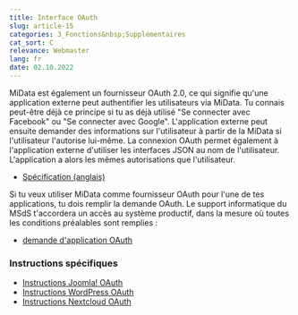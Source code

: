 ```yaml
---
title: Interface OAuth
slug: article-15
categories: 3_Fonctions&nbsp;Supplémentaires
cat_sort: C
relevance: Webmaster
lang: fr
date: 02.10.2022
---
```


MiData est également un fournisseur OAuth 2.0, ce qui signifie qu'une application externe peut authentifier les utilisateurs via MiData. Tu connais peut-être déjà ce principe si tu as déjà utilisé "Se connecter avec Facebook" ou "Se connecter avec Google". L'application externe peut ensuite demander des informations sur l'utilisateur à partir de la MiData si l'utilisateur l'autorise lui-même. La connexion OAuth permet également à l'application externe d'utiliser les interfaces JSON au nom de l'utilisateur. L'application a alors les mêmes autorisations que l'utilisateur. 

* [Spécification (anglais)](https://github.com/hitobito/hitobito/blob/master/doc/developer/people/oauth.md)

Si tu veux utiliser MiData comme fournisseur OAuth pour l'une de tes applications, tu dois remplir la demande OAuth. Le support informatique du MSdS t'accordera un accès au système productif, dans la mesure où toutes les conditions préalables sont remplies : 
* [demande d'application OAuth](https://forms.office.com/Pages/ResponsePage.aspx?id=iq6Fcs2Xq0m9ordFTZ0Fa8gnQG-i3p9KkbcKGL9nFhtUMEpMQkYwMzQxNUVEWEIxRTNWTDhPMDVEMS4u&wdLOR=c1CBB434D-BD2A-4C4E-A417-6F0DDA2C01C8)

### Instructions spécifiques
* [Instructions Joomla! OAuth](https://tech.spuur.ch/files/pdf/joomla-oauth-anleitung.pdf)
* [Instructions WordPress OAuth](https://pfadi.swiss/fr/publications-telechargements/downloads/detail/817/wordpress-oauth-instructions/)
* [Instructions Nextcloud OAuth](https://pfadi.swiss/fr/publications-telechargements/downloads/detail/889/instructions-nextcloud-oauth/)
